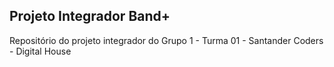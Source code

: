 ## Projeto Integrador Band+
Repositório do projeto integrador do Grupo 1 - Turma 01 - Santander Coders - Digital House 
